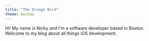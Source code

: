 ```yaml
---
title: "The Orange Bird"
theme: minima
---
```


Hi! My name is Nicky and I'm a software developer based in Boston. Welcome to my blog about all things iOS development.
